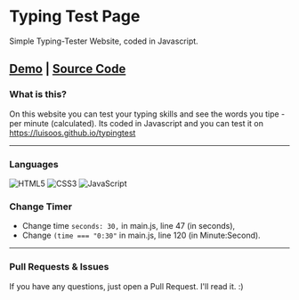 # Typing Test Page
Simple Typing-Tester Website, coded in Javascript.

## [Demo](https://luisoos.github.io/typingtest)   |   [Source Code](https://github.com/luisoos/typingtest/blob/main/assets/main.js)

### What is this?

On this website you can test your typing skills and see the words you tipe - per minute (calculated). Its coded in Javascript and you can test it on https://luisoos.github.io/typingtest

---

### Languages
<img alt="HTML5" src="https://img.shields.io/badge/html5%20-%23E34F26.svg?&style=for-the-badge&logo=html5&logoColor=white"/> <img alt="CSS3" src="https://img.shields.io/badge/css3%20-%231572B6.svg?&style=for-the-badge&logo=css3&logoColor=white"/> <img alt="JavaScript" src="https://img.shields.io/badge/javascript%20-%23323330.svg?&style=for-the-badge&logo=javascript&logoColor=%23F7DF1E"/>

### Change Timer

- Change time `seconds: 30,` in main.js, line 47 (in seconds),
- Change `(time === "0:30"` in main.js, line 120 (in Minute:Second).

---

### Pull Requests & Issues

If you have any questions, just open a Pull Request. I'll read it. :)
